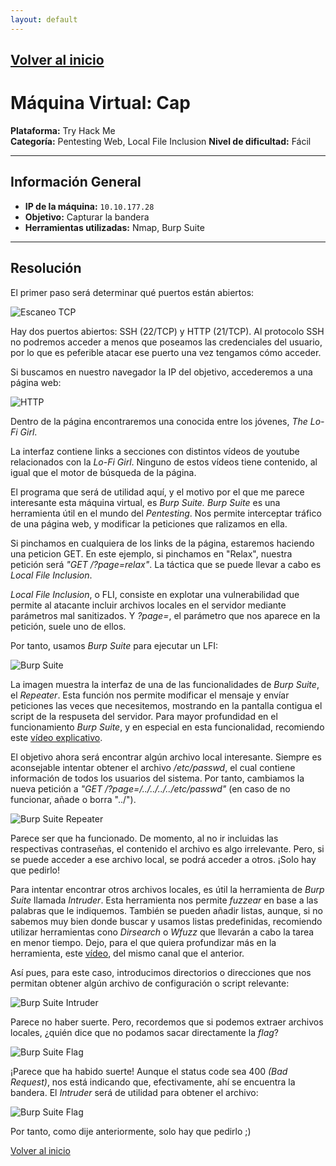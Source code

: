 ```yaml
---
layout: default
---
```

[Volver al inicio](https://alejandromtnezmoreno.github.io/AMM-RoadMap/)
---
# Máquina Virtual: Cap
**Plataforma:** Try Hack Me  
**Categoría:** Pentesting Web, Local File Inclusion 
**Nivel de dificultad:** Fácil

---

## Información General
- **IP de la máquina:** `10.10.177.28`
- **Objetivo:** Capturar la bandera
- **Herramientas utilizadas:** Nmap, Burp Suite

---

## Resolución
El primer paso será determinar qué puertos están abiertos:

![Escaneo TCP](https://alejandromtnezmoreno.github.io/AMM-RoadMap/Pentesting/Lo-Fi/Images/1.nmap.jpg)

Hay dos puertos abiertos: SSH (22/TCP) y HTTP (21/TCP). Al protocolo SSH no podremos acceder a menos que poseamos las credenciales del usuario, por lo que es peferible atacar ese puerto una vez tengamos cómo acceder.

Si buscamos en nuestro navegador la IP del objetivo, accederemos a una página web:

![HTTP](https://alejandromtnezmoreno.github.io/AMM-RoadMap/Pentesting/Lo-Fi/Images/2.http.jpg)

Dentro de la página encontraremos una conocida entre los jóvenes, *The Lo-Fi Girl*.

La interfaz contiene links a secciones con distintos vídeos de youtube relacionados con la *Lo-Fi Girl*. Ninguno de estos vídeos tiene contenido, al igual que el motor de búsqueda de la página.

El programa que será de utilidad aquí, y el motivo por el que me parece interesante esta máquina virtual, es *Burp Suite.* *Burp Suite* es una herramienta útil en el mundo del *Pentesting*. Nos permite interceptar tráfico de una página web, y modificar la peticiones que ralizamos en ella.

Si pinchamos en cualquiera de los links de la página, estaremos haciendo una peticion GET. En este ejemplo, si pinchamos en "Relax", nuestra petición será *"GET /?page=relax"*. La táctica que se puede llevar a cabo es *Local File Inclusion*. 

*Local File Inclusion*, o FLI, consiste en explotar una vulnerabilidad que permite al atacante incluir archivos locales en el servidor mediante parámetros mal sanitizados. Y *?page=*, el parámetro que nos aparece en la petición, suele uno de ellos.

Por tanto, usamos *Burp Suite* para ejecutar un LFI:

![Burp Suite](https://alejandromtnezmoreno.github.io/AMM-RoadMap/Pentesting/Lo-Fi/Images/4.burp.jpg)

La imagen muestra la interfaz de una de las funcionalidades de *Burp Suite*, el *Repeater*. Esta función nos permite modificar el mensaje y envíar peticiones las veces que necesitemos, mostrando en la pantalla contigua el script de la respuseta del servidor. Para mayor profundidad en el funcionamiento *Burp Suite*, y en especial en esta funcionalidad, recomiendo este [vídeo explicativo](https://www.youtube.com/watch?v=KT6McmK0FgA).

El objetivo ahora será encontrar algún archivo local interesante. Siempre es aconsejable intentar obtener el archivo */etc/passwd*, el cual contiene información de todos los usuarios del sistema. Por tanto, cambiamos la nueva petición a *"GET /?page=/../../../../etc/passwd"* (en caso de no funcionar, añade o borra "../").

![Burp Suite Repeater](https://alejandromtnezmoreno.github.io/AMM-RoadMap/Pentesting/Lo-Fi/Images/5.burp_lfi.jpg)

Parece ser que ha funcionado. De momento, al no ir incluidas las respectivas contraseñas, el contenido el archivo es algo irrelevante. Pero, si se puede acceder a ese archivo local, se podrá acceder a otros. ¡Solo hay que pedirlo!

Para intentar encontrar otros archivos locales, es útil la herramienta de *Burp Suite* llamada *Intruder*. Esta herramienta nos permite *fuzzear* en base a las palabras que le indiquemos. También se pueden añadir listas, aunque, si no sabemos muy bien donde buscar y usamos listas predefinidas, recomiendo utilizar herramientas cono *Dirsearch* o *Wfuzz* que llevarán a cabo la tarea en menor tiempo. Dejo, para el que quiera profundizar más en la herramienta, este [vídeo](https://www.youtube.com/watch?v=qzvHvEhOs50), del mismo canal que el anterior.

Así pues, para este caso, introducimos directorios o direcciones que nos permitan obtener algún archivo de configuración o script relevante:

![Burp Suite Intruder](https://alejandromtnezmoreno.github.io/AMM-RoadMap/Pentesting/Lo-Fi/Images/7.intruder_fail.jpg)

Parece no haber suerte. Pero, recordemos que si podemos extraer archivos locales, ¿quién dice que no podamos sacar directamente la *flag*?

![Burp Suite Flag](https://alejandromtnezmoreno.github.io/AMM-RoadMap/Pentesting/Lo-Fi/Images/8.intruder_flag.jpg)

¡Parece que ha habido suerte! Aunque el status code sea 400 *(Bad Request)*, nos está indicando que, efectivamente, ahí se encuentra la bandera. El *Intruder* será de utilidad para obtener el archivo:

![Burp Suite Flag](https://alejandromtnezmoreno.github.io/AMM-RoadMap/Pentesting/Lo-Fi/Images/9.flag.jpg)

Por tanto, como dije anteriormente, solo hay que pedirlo ;)


[Volver al inicio](https://alejandromtnezmoreno.github.io/AMM-RoadMap/)
